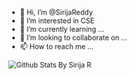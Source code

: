 - 👋 Hi, I’m @SirijaReddy
- 👀 I’m interested in CSE
- 🌱 I’m currently learning ...
- 💞️ I’m looking to collaborate on ...
- 📫 How to reach me ...

<!---
archiris/archiris is a ✨ special ✨ repository because its `README.md` (this file) appears on your GitHub profile.
You can click the Preview link to take a look at your changes.
--->

![Github Stats By Sirija R](https://github-readme-stats.vercel.app/api?username=SirijaReddy&show_icons=true&title_color=fff&icon_color=a16ae8&text_color=a16ae8&bg_color=0D1117)
